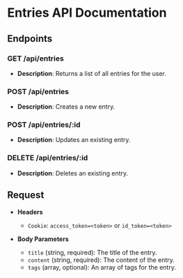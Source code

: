 # Entries API Documentation

## Endpoints

### GET /api/entries

- **Description**: Returns a list of all entries for the user.

### POST /api/entries

- **Description**: Creates a new entry.

### POST /api/entries/:id

- **Description**: Updates an existing entry.

### DELETE /api/entries/:id

- **Description**: Deletes an existing entry.

## Request

- **Headers**

  - `Cookie`: `access_token=<token>` or `id_token=<token>`

- **Body Parameters**
  - `title` (string, required): The title of the entry.
  - `content` (string, required): The content of the entry.
  - `tags` (array, optional): An array of tags for the entry.
